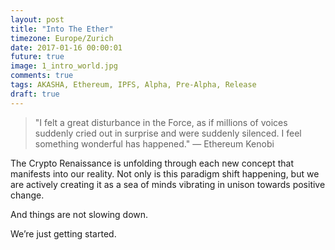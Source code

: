 ```yaml
---
layout: post
title: "Into The Ether"
timezone: Europe/Zurich
date: 2017-01-16 00:00:01
future: true
image: 1_intro_world.jpg
comments: true
tags: AKASHA, Ethereum, IPFS, Alpha, Pre-Alpha, Release
draft: true
---
```


> "I felt a great disturbance in the Force, as if millions of voices suddenly cried out in surprise and were suddenly silenced. I feel something wonderful has happened." — Ethereum Kenobi 

The Crypto Renaissance is unfolding through each new concept that manifests into our reality. Not only is this paradigm shift happening, but we are actively creating it as a sea of minds vibrating in unison towards positive change.

And things are not slowing down. 

We’re just getting started.
